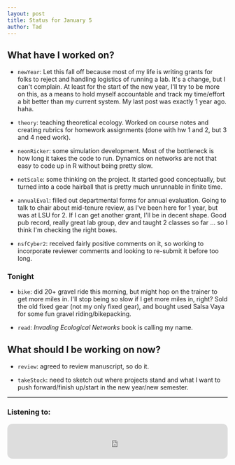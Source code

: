 ```yaml
---
layout: post 
title: Status for January 5 
author: Tad
---
```



## What have I worked on?

* `newYear`: Let this fall off because most of my life is writing grants for folks to reject and handling logistics of running a lab. It's a change, but I can't complain. At least for the start of the new year, I'll try to be more on this, as a means to hold myself accountable and track my time/effort a bit better than my current system. My last post was exactly 1 year ago. haha. 

* `theory`: teaching theoretical ecology. Worked on course notes and creating rubrics for homework assignments (done with hw 1 and 2, but 3 and 4 need work). 

* `neonRicker`: some simulation development. Most of the bottleneck is how long it takes the code to run. Dynamics on networks are not that easy to code up in R without being pretty slow. 

* `netScale`: some thinking on the project. It started good conceptually, but turned into a code hairball that is pretty much unrunnable in finite time. 

* `annualEval`: filled out departmental forms for annual evaluation. Going to talk to chair about mid-tenure review, as I've been here for 1 year, but was at LSU for 2. If I can get another grant, I'll be in decent shape. Good pub record, really great lab group, dev and taught 2 classes so far ... so I think I'm checking the right boxes. 

* `nsfCyber2`: received fairly positive comments on it, so working to incorporate reviewer comments and looking to re-submit it before too long. 



### Tonight

* `bike`: did 20+ gravel ride this morning, but might hop on the trainer to get more miles in. I'll stop being so slow if I get more miles in, right? Sold the old fixed gear (not my only fixed gear), and bought used Salsa Vaya for some fun gravel riding/bikepacking. 

* `read`: _Invading Ecological Networks_ book is calling my name. 




## What should I be working on now?

* `review`: agreed to review manuscript, so do it.

* `takeStock`: need to sketch out where projects stand and what I want to push forward/finish up/start in the new year/new semester. 




--- 

### Listening to:

<iframe style="border-radius:12px" src="https://open.spotify.com/embed/track/15b59S4aWa40zbUtGSGy0R?utm_source=generator&theme=0" width="100%" height="80" frameBorder="0" allowfullscreen="" allow="autoplay; clipboard-write; encrypted-media; fullscreen; picture-in-picture"></iframe>

<i class='fa fa-code' style='color:pink'></i>
